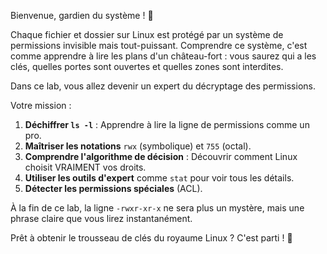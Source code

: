 Bienvenue, gardien du système ! 🔐

Chaque fichier et dossier sur Linux est protégé par un système de permissions invisible mais tout-puissant. Comprendre ce système, c'est comme apprendre à lire les plans d'un château-fort : vous saurez qui a les clés, quelles portes sont ouvertes et quelles zones sont interdites.

Dans ce lab, vous allez devenir un expert du décryptage des permissions.

Votre mission :
1.  **Déchiffrer `ls -l`** : Apprendre à lire la ligne de permissions comme un pro.
2.  **Maîtriser les notations** `rwx` (symbolique) et `755` (octal).
3.  **Comprendre l'algorithme de décision** : Découvrir comment Linux choisit VRAIMENT vos droits.
4.  **Utiliser les outils d'expert** comme `stat` pour voir tous les détails.
5.  **Détecter les permissions spéciales** (ACL).

À la fin de ce lab, la ligne `-rwxr-xr-x` ne sera plus un mystère, mais une phrase claire que vous lirez instantanément.

Prêt à obtenir le trousseau de clés du royaume Linux ? C'est parti ! 🚀